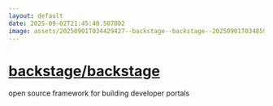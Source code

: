 ```yaml
---
layout: default
date: 2025-09-02T21:45:40.507002
image: assets/20250901T034429427--backstage--backstage--20250901T034859099--cropped.png
---
```


# [backstage/backstage](https://github.com/backstage/backstage)

open source framework for building developer portals
